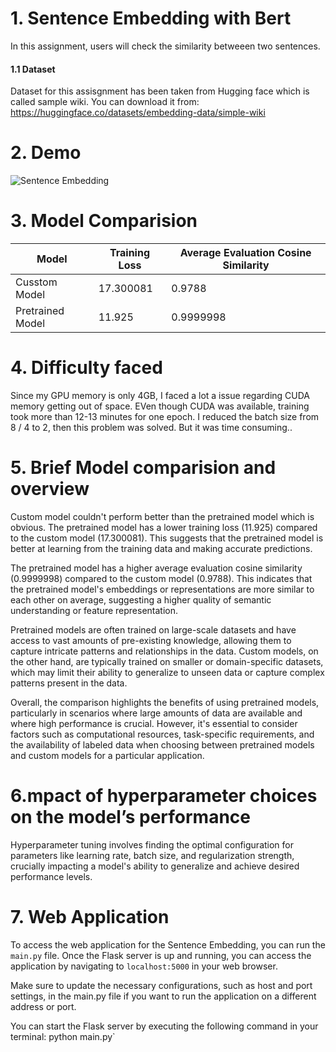 # 1. Sentence Embedding with Bert
In this assignment, users will check the similarity betweeen two sentences. 
#### 1.1 Dataset
Dataset for this assisgnment has been taken from Hugging face which is called sample wiki. You can download it from: https://huggingface.co/datasets/embedding-data/simple-wiki


# 2. Demo
![Sentence Embedding](https://github.com/stabyaaaa/Natural-Language-Processing/assets/35591848/e72444fa-043e-48f5-af3a-b1fb9ca882f4)

# 3. Model Comparision

| Model            | Training Loss | Average Evaluation Cosine Similarity |
|------------------|---------------|--------------------------------------|
| Cusstom Model    | 17.300081     | 0.9788                               |
| Pretrained Model | 11.925        | 0.9999998                            |


# 4. Difficulty faced
Since my GPU memory is only 4GB, I faced a lot a issue regarding CUDA memory getting out of space. EVen though CUDA was available, training took more than 12-13 minutes for one epoch. I reduced the batch size from 8 / 4 to 2, then this problem was solved. But it was time consuming..

# 5. Brief Model comparision and overview
Custom model couldn't perform better than the pretrained model which is obvious.
The pretrained model has a lower training loss (11.925) compared to the custom model (17.300081). This suggests that the pretrained model is better at learning from the training data and making accurate predictions.

The pretrained model has a higher average evaluation cosine similarity (0.9999998) compared to the custom model (0.9788). This indicates that the pretrained model's embeddings or representations are more similar to each other on average, suggesting a higher quality of semantic understanding or feature representation.

Pretrained models are often trained on large-scale datasets and have access to vast amounts of pre-existing knowledge, allowing them to capture intricate patterns and relationships in the data.
Custom models, on the other hand, are typically trained on smaller or domain-specific datasets, which may limit their ability to generalize to unseen data or capture complex patterns present in the data.

Overall, the comparison highlights the benefits of using pretrained models, particularly in scenarios where large amounts of data are available and where high performance is crucial. However, it's essential to consider factors such as computational resources, task-specific requirements, and the availability of labeled data when choosing between pretrained models and custom models for a particular application.

# 6.mpact of hyperparameter choices on the model’s performance
Hyperparameter tuning involves finding the optimal configuration for parameters like learning rate, batch size, and regularization strength, crucially impacting a model's ability to generalize and achieve desired performance levels.

# 7. Web Application
To access the web application for the Sentence Embedding, you can run the `main.py` file. Once the Flask server is up and running, you can access the application by navigating to `localhost:5000` in your web browser.

Make sure to update the necessary configurations, such as host and port settings, in the main.py file if you want to run the application on a different address or port.

You can start the Flask server by executing the following command in your terminal:
python main.py`
